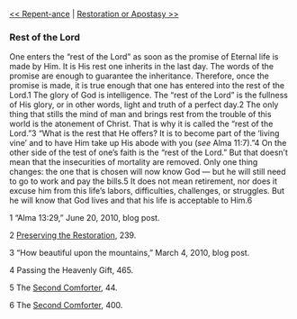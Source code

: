 [<< Repent-ance](Repent-ance)  |  [Restoration or Apostasy >>](Restoration%20or%20Apostasy)

### Rest of the Lord
One enters the “rest of the Lord” as soon as the promise of Eternal life is made by Him. It is His rest one inherits in the last day. The words of the promise are enough to guarantee the inheritance. Therefore, once the promise is made, it is true enough that one has entered into the rest of the Lord.1 The glory of God is intelligence. The “rest of the Lord” is the fullness of His glory, or in other words, light and truth of a perfect day.2 The only thing that stills the mind of man and brings rest from the trouble of this world is the atonement of Christ. That is why it is called the “rest of the Lord.”3 “What is the rest that He offers? It is to become part of the ‘living vine’ and to have Him take up His abode with you (*see* Alma 11:7).”4 On the other side of the test of one’s faith is the “rest of the Lord.” But that doesn’t mean that the insecurities of mortality are removed. Only one thing changes: the one that is chosen will now know God — but he will still need to go to work and pay the bills.5 It does not mean retirement, nor does it excuse him from this life’s labors, difficulties, challenges, or struggles. But he will know that God lives and that his life is acceptable to Him.6



1 “Alma 13:29,” June 20, 2010, blog post.


2
[Preserving the Restoration](#), 239.


3 “How beautiful upon the mountains,” March 4, 2010, blog post.


4 Passing the Heavenly Gift, 465.


5 The [Second Comforter](#), 44.


6 The [Second Comforter](#), 400.